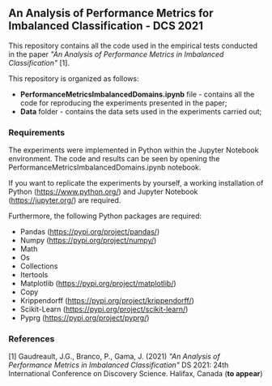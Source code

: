 ## An Analysis of Performance Metrics for Imbalanced Classification - DCS 2021

This repository contains all the code used in the empirical tests conducted in the paper *"An Analysis of Performance Metrics in Imbalanced Classification"* [1].

This repository is organized as follows:

* **PerformanceMetricsImbalancedDomains.ipynb** file - contains all the code for reproducing the experiments presented in the paper;
* **Data** folder - contains the data sets used in the experiments carried out;

### Requirements
The experiments were implemented in Python within the Jupyter Notebook environment. The code and results can be seen by opening the PerformanceMetricsImbalancedDomains.ipynb notebook.

If you want to replicate the experiments by yourself, a working installation of Python (https://www.python.org/) and Jupyter Notebook (https://jupyter.org/) are required.

Furthermore, the following Python packages are required:

- Pandas (https://pypi.org/project/pandas/)
- Numpy (https://pypi.org/project/numpy/)
- Math
- Os
- Collections
- Itertools
- Matplotlib (https://pypi.org/project/matplotlib/)
- Copy
- Krippendorff (https://pypi.org/project/krippendorff/)
- Scikit-Learn (https://pypi.org/project/scikit-learn/)
- Pyprg (https://pypi.org/project/pyprg/)

### References
[1] Gaudreault, J.G., Branco, P., Gama, J. (2021) *"An Analysis of Performance Metrics in Imbalanced Classification"* DS 2021: 24th International Conference on Discovery Science. Halifax, Canada (**to appear**)
